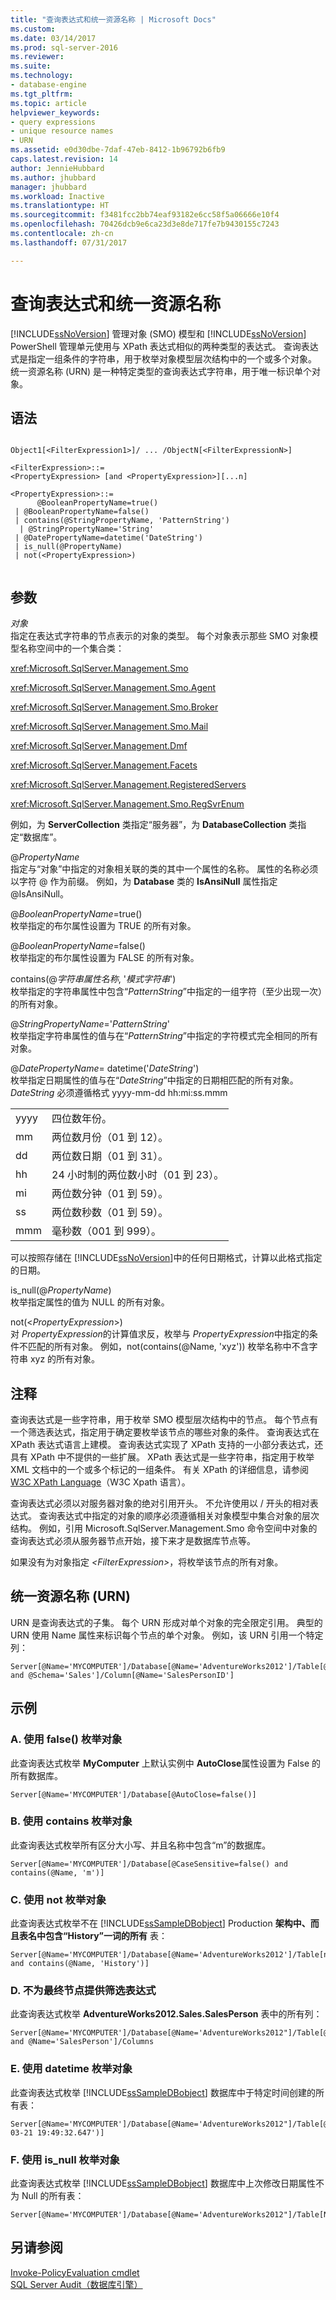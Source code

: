```yaml
---
title: "查询表达式和统一资源名称 | Microsoft Docs"
ms.custom: 
ms.date: 03/14/2017
ms.prod: sql-server-2016
ms.reviewer: 
ms.suite: 
ms.technology:
- database-engine
ms.tgt_pltfrm: 
ms.topic: article
helpviewer_keywords:
- query expressions
- unique resource names
- URN
ms.assetid: e0d30dbe-7daf-47eb-8412-1b96792b6fb9
caps.latest.revision: 14
author: JennieHubbard
ms.author: jhubbard
manager: jhubbard
ms.workload: Inactive
ms.translationtype: HT
ms.sourcegitcommit: f3481fcc2bb74eaf93182e6cc58f5a06666e10f4
ms.openlocfilehash: 70426dcb9e6ca23d3e8de717fe7b9430155c7243
ms.contentlocale: zh-cn
ms.lasthandoff: 07/31/2017

---
```

# <a name="query-expressions-and-uniform-resource-names"></a>查询表达式和统一资源名称
  [!INCLUDE[ssNoVersion](../includes/ssnoversion-md.md)] 管理对象 (SMO) 模型和 [!INCLUDE[ssNoVersion](../includes/ssnoversion-md.md)] PowerShell 管理单元使用与 XPath 表达式相似的两种类型的表达式。 查询表达式是指定一组条件的字符串，用于枚举对象模型层次结构中的一个或多个对象。 统一资源名称 (URN) 是一种特定类型的查询表达式字符串，用于唯一标识单个对象。  
  
## <a name="syntax"></a>语法  
  
```  
  
Object1[<FilterExpression1>]/ ... /ObjectN[<FilterExpressionN>]  
  
<FilterExpression>::=  
<PropertyExpression> [and <PropertyExpression>][...n]  
  
<PropertyExpression>::=  
      @BooleanPropertyName=true()  
 | @BooleanPropertyName=false()  
 | contains(@StringPropertyName, 'PatternString')  
  | @StringPropertyName='String'  
 | @DatePropertyName=datetime('DateString')  
 | is_null(@PropertyName)  
 | not(<PropertyExpression>)  
  
```  
  
## <a name="arguments"></a>参数  
 *对象*  
 指定在表达式字符串的节点表示的对象的类型。 每个对象表示那些 SMO 对象模型名称空间中的一个集合类：  
  
 <xref:Microsoft.SqlServer.Management.Smo>  
  
 <xref:Microsoft.SqlServer.Management.Smo.Agent>  
  
 <xref:Microsoft.SqlServer.Management.Smo.Broker>  
  
 <xref:Microsoft.SqlServer.Management.Smo.Mail>  
  
 <xref:Microsoft.SqlServer.Management.Dmf>  
  
 <xref:Microsoft.SqlServer.Management.Facets>  
  
 <xref:Microsoft.SqlServer.Management.RegisteredServers>  
  
 <xref:Microsoft.SqlServer.Management.Smo.RegSvrEnum>  
  
 例如，为 **ServerCollection** 类指定“服务器”，为 **DatabaseCollection** 类指定“数据库”。  
  
 @*PropertyName*  
 指定与“对象”中指定的对象相关联的类的其中一个属性的名称。 属性的名称必须以字符 @ 作为前缀。 例如，为 **Database** 类的 **IsAnsiNull** 属性指定 @IsAnsiNull。  
  
 @*BooleanPropertyName*=true()  
 枚举指定的布尔属性设置为 TRUE 的所有对象。  
  
 @*BooleanPropertyName*=false()  
 枚举指定的布尔属性设置为 FALSE 的所有对象。  
  
 contains(@*字符串属性名称*, '*模式字符串*')  
 枚举指定的字符串属性中包含“*PatternString*”中指定的一组字符（至少出现一次）的所有对象。  
  
 @*StringPropertyName*='*PatternString*'  
 枚举指定字符串属性的值与在“*PatternString*”中指定的字符模式完全相同的所有对象。  
  
 @*DatePropertyName*= datetime('*DateString*')  
 枚举指定日期属性的值与在“*DateString*”中指定的日期相匹配的所有对象。 *DateString* 必须遵循格式 yyyy-mm-dd hh:mi:ss.mmm  
  
|||  
|-|-|  
|yyyy|四位数年份。|  
|mm|两位数月份（01 到 12）。|  
|dd|两位数日期（01 到 31）。|  
|hh|24 小时制的两位数小时（01 到 23）。|  
|mi|两位数分钟（01 到 59）。|  
|ss|两位数秒数（01 到 59）。|  
|mmm|毫秒数（001 到 999）。|  
  
 可以按照存储在 [!INCLUDE[ssNoVersion](../includes/ssnoversion-md.md)]中的任何日期格式，计算以此格式指定的日期。  
  
 is_null(@*PropertyName*)  
 枚举指定属性的值为 NULL 的所有对象。  
  
 not(\<*PropertyExpression*>)  
 对 *PropertyExpression*的计算值求反，枚举与 *PropertyExpression*中指定的条件不匹配的所有对象。 例如，not(contains(@Name, 'xyz')) 枚举名称中不含字符串 xyz 的所有对象。  
  
## <a name="remarks"></a>注释  
 查询表达式是一些字符串，用于枚举 SMO 模型层次结构中的节点。 每个节点有一个筛选表达式，指定用于确定要枚举该节点的哪些对象的条件。 查询表达式在 XPath 表达式语言上建模。 查询表达式实现了 XPath 支持的一小部分表达式，还具有 XPath 中不提供的一些扩展。 XPath 表达式是一些字符串，指定用于枚举 XML 文档中的一个或多个标记的一组条件。 有关 XPath 的详细信息，请参阅 [W3C XPath Language](http://www.w3.org/TR/xpath20/)（W3C Xpath 语言）。  
  
 查询表达式必须以对服务器对象的绝对引用开头。 不允许使用以 / 开头的相对表达式。 查询表达式中指定的对象的顺序必须遵循相关对象模型中集合对象的层次结构。 例如，引用 Microsoft.SqlServer.Management.Smo 命令空间中对象的查询表达式必须从服务器节点开始，接下来才是数据库节点等。  
  
 如果没有为对象指定 *\<FilterExpression>*，将枚举该节点的所有对象。  
  
## <a name="uniform-resource-names-urn"></a>统一资源名称 (URN)  
 URN 是查询表达式的子集。 每个 URN 形成对单个对象的完全限定引用。 典型的 URN 使用 Name 属性来标识每个节点的单个对象。 例如，该 URN 引用一个特定列：  
  
```  
Server[@Name='MYCOMPUTER']/Database[@Name='AdventureWorks2012']/Table[@Name='SalesPerson' and @Schema='Sales']/Column[@Name='SalesPersonID']  
```  
  
## <a name="examples"></a>示例  
  
### <a name="a-enumerating-objects-using-false"></a>A. 使用 false() 枚举对象  
 此查询表达式枚举 **MyComputer** 上默认实例中 **AutoClose**属性设置为 False 的所有数据库。  
  
```  
Server[@Name='MYCOMPUTER']/Database[@AutoClose=false()]  
```  
  
### <a name="b-enumerating-objects-using-contains"></a>B. 使用 contains 枚举对象  
 此查询表达式枚举所有区分大小写、并且名称中包含“m”的数据库。  
  
```  
Server[@Name='MYCOMPUTER']/Database[@CaseSensitive=false() and contains(@Name, 'm')]   
```  
  
### <a name="c-enumerating-objects-using-not"></a>C. 使用 not 枚举对象  
 此查询表达式枚举不在 [!INCLUDE[ssSampleDBobject](../includes/sssampledbobject-md.md)] Production **架构中、而且表名中包含“History”一词的所有** 表：  
  
```  
Server[@Name='MYCOMPUTER']/Database[@Name='AdventureWorks2012']/Table[not(@Schema='Production') and contains(@Name, 'History')]  
```  
  
### <a name="d-not-supplying-a-filter-expression-for-the-final-node"></a>D. 不为最终节点提供筛选表达式  
 此查询表达式枚举 **AdventureWorks2012.Sales.SalesPerson** 表中的所有列：  
  
```  
Server[@Name='MYCOMPUTER']/Database[@Name='AdventureWorks2012"]/Table[@Schema='Sales' and @Name='SalesPerson']/Columns  
```  
  
### <a name="e-enumerating-objects-using-datetime"></a>E. 使用 datetime 枚举对象  
 此查询表达式枚举 [!INCLUDE[ssSampleDBobject](../includes/sssampledbobject-md.md)] 数据库中于特定时间创建的所有表：  
  
```  
Server[@Name='MYCOMPUTER']/Database[@Name='AdventureWorks2012"]/Table[@CreateDate=datetime('2008-03-21 19:49:32.647')]  
```  
  
### <a name="f-enumerating-objects-using-isnull"></a>F. 使用 is_null 枚举对象  
 此查询表达式枚举 [!INCLUDE[ssSampleDBobject](../includes/sssampledbobject-md.md)] 数据库中上次修改日期属性不为 Null 的所有表：  
  
```  
Server[@Name='MYCOMPUTER']/Database[@Name='AdventureWorks2012"]/Table[Not(is_null(@DateLastModified))]  
```  
  
## <a name="see-also"></a>另请参阅  
 [Invoke-PolicyEvaluation cmdlet](../powershell/invoke-policyevaluation-cmdlet.md)   
 [SQL Server Audit（数据库引擎）](../relational-databases/security/auditing/sql-server-audit-database-engine.md)  
  
  

